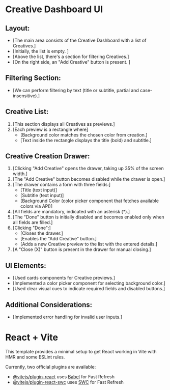 
# Creative Dashboard UI

## Layout:
- [The main area consists of the Creative Dashboard with a list of Creatives.]
- [Initially, the list is empty.
]
- [Above the list, there's a section for filtering Creatives.]
- [On the right side, an "Add Creative" button is present.
]

## Filtering Section:
- [We can perform filtering by text (title or subtitle, partial and case-insensitive).]

## Creative List:
1. [This section displays all Creatives as previews.]
2. [Each preview is a rectangle where]
    - [Background color matches the chosen color from creation.]
    - [Text inside the rectangle displays the title (bold) and subtitle.]

## Creative Creation Drawer:
1. [Clicking "Add Creative" opens the drawer, taking up 35% of the screen width.]
2. [The "Add Creative" button becomes disabled while the drawer is open.]
3. [The drawer contains a form with three fields:]
   - [Title (text input)]
   - [Subtitle (text input)]
   - [Background Color (color picker component that fetches available colors via API)]
4. [All fields are mandatory, indicated with an asterisk (*).]
5. [The "Done" button is initially disabled and becomes enabled only when all fields are filled.]
6. [Clicking "Done":]
   - [Closes the drawer.]
   - [Enables the "Add Creative" button.]
   - [Adds a new Creative preview to the list with the entered details.]
7. [A "Close (X)" button is present in the drawer for manual closing.]

## UI Elements:
- [Used cards components for Creative previews.]
- [Implemented a color picker component for selecting background color.]
- [Used clear visual cues to indicate required fields and disabled buttons.]

## Additional Considerations:
- [Implemented error handling for invalid user inputs.]


# React + Vite

This template provides a minimal setup to get React working in Vite with HMR and some ESLint rules.

Currently, two official plugins are available:

- [@vitejs/plugin-react](https://github.com/vitejs/vite-plugin-react/blob/main/packages/plugin-react/README.md) uses [Babel](https://babeljs.io/) for Fast Refresh
- [@vitejs/plugin-react-swc](https://github.com/vitejs/vite-plugin-react-swc) uses [SWC](https://swc.rs/) for Fast Refresh
